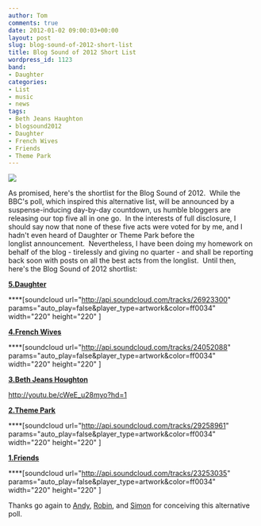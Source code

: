 ```yaml
---
author: Tom
comments: true
date: 2012-01-02 09:00:03+00:00
layout: post
slug: blog-sound-of-2012-short-list
title: Blog Sound of 2012 Short List
wordpress_id: 1123
band:
- Daughter
categories:
- List
- music
- news
tags: 
- Beth Jeans Haughton
- blogsound2012
- Daughter
- French Wives
- Friends
- Theme Park
---
```


[![](http://eatenbymonsters.files.wordpress.com/2012/01/theblogsound_final51.jpg)](http://eatenbymonsters.files.wordpress.com/2012/01/theblogsound_final51.jpg)

As promised, here's the shortlist for the Blog Sound of 2012.  While the BBC's poll, which inspired this alternative list, will be announced by a suspense-inducing day-by-day countdown, us humble bloggers are releasing our top five all in one go.  In the interests of full disclosure, I should say now that none of these five acts were voted for by me, and I hadn't even heard of Daughter or Theme Park before the longlist announcement.  Nevertheless, I have been doing my homework on behalf of the blog - tirelessly and giving no quarter - and shall be reporting back soon with posts on all the best acts from the longlist.  Until then, here's the Blog Sound of 2012 shortlist:

**[5.Daughter](http://ohdaughter.bandcamp.com/)**

****[soundcloud url="http://api.soundcloud.com/tracks/26923300" params="auto_play=false&player_type=artwork&color=ff0034" width="220" height="220" ]

**[4.French Wives](http://frenchwives.bandcamp.com/)**

****[soundcloud url="http://api.soundcloud.com/tracks/24052088" params="auto_play=false&player_type=artwork&color=ff0034" width="220" height="220" ]

**[3.Beth Jeans Houghton](http://www.myspace.com/bethjeanshoughton)**

http://youtu.be/cWeE_u28myo?hd=1

**[2.Theme Park](http://www.themeparkband.com/)**

****[soundcloud url="http://api.soundcloud.com/tracks/29258961" params="auto_play=false&player_type=artwork&color=ff0034" width="220" height="220" ]

**[1.Friends](http://www.myspace.com/friends)**

****[soundcloud url="http://api.soundcloud.com/tracks/23253035" params="auto_play=false&player_type=artwork&color=ff0034" width="220" height="220" ]

Thanks go again to [Andy](http://vonpipmusicalexpress.wordpress.com/), [Robin](http://www.breakingmorewaves.blogspot.com/), and [Simon](http://sweepingthenation.blogspot.com/) for conceiving this alternative poll.
